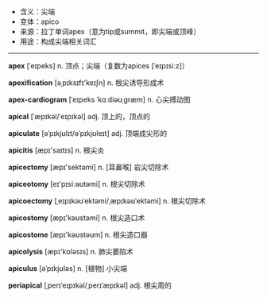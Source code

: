 - <span class="definition">含义：尖端</span>
- <span class="definition">变体：apico</span>
- <span class="definition">来源：拉丁单词apex（意为tip或summit，即尖端或顶峰）</span>
- <span class="definition">用途：构成尖端相关词汇</span>

---

<span class="vocabulary">**apex**</span> [ˈeɪpeks] n. 顶点；尖端（复数为apices [ˈeɪpɪsiːz]）

<span class="vocabulary">**apexification**</span> [әˌpɪksɪfɪ'keɪʃn] n. 根尖诱导形成术

<span class="vocabulary">**apex-cardiogram**</span> [ˈeɪpeks ˈkɑːdiəʊˌɡræm] n. 心尖搏动图


<span class="vocabulary">**apical**</span> [ˈæpɪkəl/ˈeɪpɪkəl] adj. 顶上的，顶点的

<span class="vocabulary">**apiculate**</span> [əˈpɪkjʊlɪt/əˈpɪkjʊleɪt] adj. 顶端成尖形的

<span class="vocabulary">**apicitis**</span> [æpɪ'saɪtɪs] n. 根尖炎

<span class="vocabulary">**apicectomy**</span> [æpɪ'sektәmi] n. [耳鼻喉] 岩尖切除术   

<span class="vocabulary">**apiceotomy**</span> [eɪ'pɪsi:əʊtəmi] n. 根尖切除术

<span class="vocabulary">**apicoectomy**</span> [ˌeɪpɪkəʊˈektəmi/ˌæpɪkəʊˈektəmi] n. 根尖切除术

<span class="vocabulary">**apicostomy**</span> [æpɪ'kəʊstәmi] n. 根尖造口术

<span class="vocabulary">**apicostome**</span> [æpɪ'kəʊstəʊm] n. 根尖造口器

<span class="vocabulary">**apicolysis**</span> [æpɪ'kɒləsɪs] n. 肺尖萎陷术

<span class="vocabulary">**apiculus**</span> [əˈpɪkjʊləs] n. [植物] 小尖端

<span class="vocabulary">**periapical**</span> [ˌperɪˈeɪpɪkəl/ˌperɪˈæpɪkəl] adj. 根尖周的

